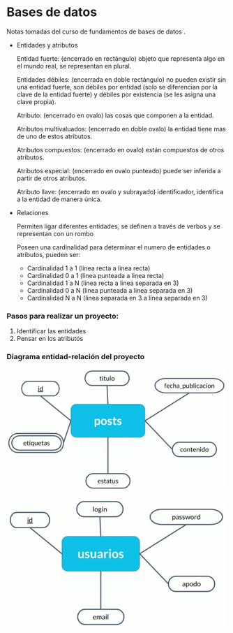 # Bases de datos

Notas tomadas del curso de fundamentos de bases de datos .

- Entidades y atributos

    Entidad fuerte: (encerrado en rectángulo) objeto que representa algo en el mundo real, se representan en plural.

    Entidades débiles: (encerrada en doble rectángulo) no pueden existir sin una entidad fuerte, son débiles por entidad (solo se diferencian por la clave de la entidad fuerte) y débiles por existencia (se les asigna una clave propia).

    Atributo: (encerrado en ovalo) las cosas que componen a la entidad.

    Atributos multivaluados: (encerrado en doble ovalo) la entidad tiene mas de uno de estos atributos.

    Atributos compuestos: (encerrado en ovalo) están compuestos de otros atributos.

    Atributos especial: (encerrado en ovalo punteado) puede ser inferida a partir de otros atributos.

    Atributo llave: (encerrado en ovalo y subrayado) identificador, identifica a la entidad de manera única.

- Relaciones

    Permiten ligar diferentes entidades, se definen a través de verbos y se representan con un rombo

    Poseen una cardinalidad para determinar el numero de entidades o atributos, pueden ser:

    - Cardinalidad 1 a 1 (linea recta a linea recta)
    - Cardinalidad 0 a 1 (linea punteada a linea recta)
    - Cardinalidad 1 a N (linea recta a linea separada en 3)
    - Cardinalidad 0 a N (linea punteada a linea separada en 3)
    - Cardinalidad N a N (linea separada en 3 a linea separada en 3)

### Pasos para realizar un proyecto:

1. Identificar las entidades
2. Pensar en los atributos

### Diagrama entidad-relación del proyecto

![img/1.png](img/1.png)

![img/2.png](img/2.png)